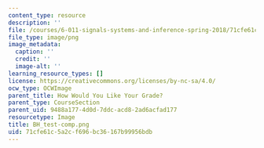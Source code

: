 ```yaml
---
content_type: resource
description: ''
file: /courses/6-011-signals-systems-and-inference-spring-2018/71cfe61c5a2cf696bc36167b99956bdb_BH_test-comp.png
file_type: image/png
image_metadata:
  caption: ''
  credit: ''
  image-alt: ''
learning_resource_types: []
license: https://creativecommons.org/licenses/by-nc-sa/4.0/
ocw_type: OCWImage
parent_title: How Would You Like Your Grade?
parent_type: CourseSection
parent_uid: 9488a177-4d0d-7ddc-acd8-2ad6acfad177
resourcetype: Image
title: BH_test-comp.png
uid: 71cfe61c-5a2c-f696-bc36-167b99956bdb
---
```

